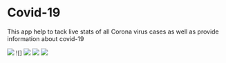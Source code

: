 # Covid-19
This app help to tack live stats of all Corona virus cases as well as provide information about covid-19

![](https://firebasestorage.googleapis.com/v0/b/kashtalky.appspot.com/o/479ce023-baa8-487b-9cf4-2fbff420fb1c.jpg?alt=media&token=af34f77f-d0da-4c19-befb-589cbb11d27d)
![]
![](https://firebasestorage.googleapis.com/v0/b/kashtalky.appspot.com/o/54cef98b-860f-414f-958e-f1ea3ab5cc25.jpg?alt=media&token=26539d3d-5e10-4aba-b273-6b1603929976)
![](https://firebasestorage.googleapis.com/v0/b/kashtalky.appspot.com/o/91142403-1c05-4d9b-8d14-6a3322b41870.jpg?alt=media&token=2b5c0772-50ae-43c8-be24-135c9620f61e)
![](https://firebasestorage.googleapis.com/v0/b/kashtalky.appspot.com/o/2b369d3c-c8b6-4914-94de-de5662804928.jpg?alt=media&token=6c1df77e-7f91-4084-89f5-fb7872455bac)
